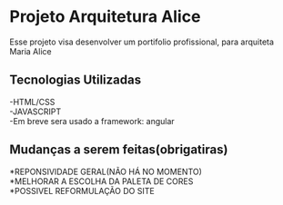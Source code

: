 # Projeto Arquitetura Alice

Esse projeto visa desenvolver um portifolio profissional, para arquiteta Maria Alice

## Tecnologias Utilizadas
-HTML/CSS  
-JAVASCRIPT  
-Em breve sera usado a framework: angular  

## Mudanças a serem feitas(obrigatiras)
*REPONSIVIDADE GERAL(NÃO HÁ NO MOMENTO)  
*MELHORAR A ESCOLHA DA PALETA DE CORES  
*POSSIVEL REFORMULAÇÃO DO SITE  
